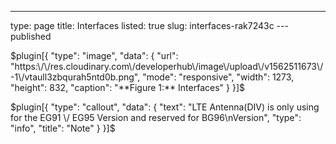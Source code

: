 ---
type: page
title: Interfaces
listed: true
slug: interfaces-rak7243c
---published

$plugin[{
    "type": "image",
    "data": {
        "url": "https:\/\/res.cloudinary.com\/developerhub\/image\/upload\/v1562511673\/-1\/vtaull3zbqurah5ntd0b.png",
        "mode": "responsive",
        "width": 1273,
        "height": 832,
        "caption": "**Figure 1:** Interfaces"
    }
}]$

$plugin[{
    "type": "callout",
    "data": {
        "text": "LTE Antenna(DIV) is only using for the EG91 \/ EG95 Version and reserved for BG96\nVersion",
        "type": "info",
        "title": "Note"
    }
}]$

